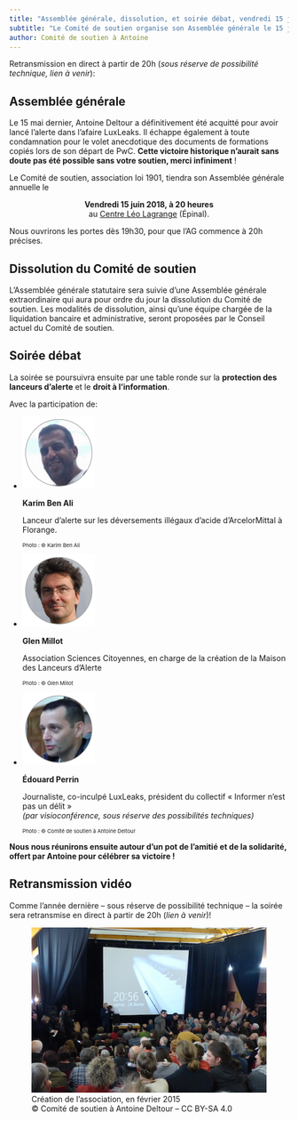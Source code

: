 ```yaml
---
title: "Assemblée générale, dissolution, et soirée débat, vendredi 15 juin"
subtitle: "Le Comité de soutien organise son Assemblée générale le 15 juin 2018, suivie d’une soirée débat."
author: Comité de soutien à Antoine
---
```


Retransmission en direct à partir de 20h (_sous réserve de possibilité technique, lien à venir_):

<!-- <iframe width="640" height="360" src="https://www.youtube.com/embed/v7RbfHQuF1A" frameborder="0" allowfullscreen></iframe> -->

## Assemblée générale

Le 15 mai dernier, Antoine Deltour a définitivement été acquitté pour avoir lancé l’alerte dans l’afaire LuxLeaks. Il échappe également à toute condamnation pour le volet anecdotique des documents de formations copiés lors de son départ de PwC. **Cette victoire historique n’aurait sans doute pas été possible sans votre soutien, merci infiniment** !

  Le Comité de soutien, association loi 1901, tiendra son Assemblée générale annuelle le <span style="display: block; text-align: center; margin-top: 1em;">**Vendredi 15 juin 2018, à 20 heures**</span>
  <span style="display: block; text-align: center; margin-bottom: 1em;">au [Centre Léo Lagrange](https://www.centreleolagrange.fr/) (Épinal).</span>
 
Nous ouvrirons les portes dès 19h30, pour que l’AG commence à 20h précises.

## Dissolution du Comité de soutien

L’Assemblée générale statutaire sera suivie d’une Assemblée générale extraordinaire qui aura pour ordre du jour la dissolution du Comité de soutien. Les modalités de dissolution, ainsi qu’une équipe chargée de la liquidation bancaire et administrative, seront proposées par le Conseil actuel du Comité de soutien.

## Soirée débat

La soirée se poursuivra ensuite par une table ronde sur la **protection des lanceurs d’alerte** et le **droit à l’information**.

Avec la participation de:

<ul class="col3">
  <li>
    <img src="/images/news/2018-05-31-karimbenali.jpg" alt="Portrait de Karim Ben Ali"/>
    <p><b>Karim Ben Ali</b></p>
    <p style="font-size: 1em;">Lanceur d’alerte sur les déversements illégaux d’acide d’ArcelorMittal à Florange.</p>
    <p style="font-size: 0.8em; line-height: 1;"><small>Photo : © Karim Ben Ali</small></p>
  </li>
  <li>
    <img src="/images/news/2018-05-31-glenmillot.jpg" alt="Portrait de Glen Millot"/>
    <p><b>Glen Millot</b></p>
    <p style="font-size: 1em;">Association Sciences Citoyennes, en charge de la création de la Maison des Lanceurs d’Alerte</p>
    <p style="font-size: 0.8em; line-height: 1;"><small>Photo : © Glen Millot</small></p>
  </li>
  <li>
    <img src="/images/news/2018-05-31-edouardperrin.jpg" alt="Portrait d’Édouard Perrin"/>
    <p><b>Édouard Perrin</b></p>
    <p style="font-size: 1em;">Journaliste, co-inculpé LuxLeaks, président du collectif « Informer n’est pas un délit »<br/>
    <i>(par visioconférence, sous réserve des possibilités techniques)</i></p>
    <p style="font-size: 0.8em; line-height: 1;"><small>Photo : © Comité de soutien à Antoine Deltour</small></p>

  </li>
</ul>


**Nous nous réunirons ensuite autour d’un pot de l’amitié et de la solidarité, offert par Antoine pour célébrer sa victoire !**

## Retransmission vidéo

Comme l’année dernière – sous réserve de possibilité technique – la soirée sera retransmise en direct à partir de 20h (_lien à venir_)!

<figure>
  <img src="/images/news/2018-05-31-AG.jpg" alt="Vue sur la soirée de création de l’association, depuis le fond de la salle. Au fond, Antoine prend la parole devant le vidéo projecteur"/>
  <figcaption>Création de l’association, en février 2015<br/>&copy; Comité de soutien à Antoine Deltour – CC BY-SA 4.0</figcaption>
</figure>
